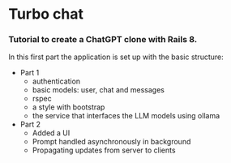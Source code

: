 # Turbo chat

### Tutorial to create a ChatGPT clone with Rails 8.

In this first part the application is set up with the basic structure: 

- Part 1
  - authentication
  - basic models: user, chat and messages
  - rspec
  - a style with bootstrap
  - the service that interfaces the LLM models using ollama
- Part 2
  - Added a UI
  - Prompt handled asynchronously in background
  - Propagating updates from server to clients
